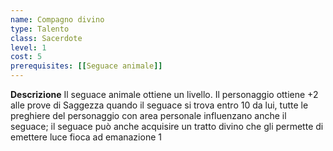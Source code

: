 ```yaml
---
name: Compagno divino
type: Talento
class: Sacerdote
level: 1
cost: 5
prerequisites: [[Seguace animale]]
---
```


**Descrizione**
Il seguace animale ottiene un livello. Il personaggio ottiene +2 alle prove di
Saggezza quando il seguace si trova entro 10 da lui, tutte le preghiere del
personaggio con area personale influenzano anche il seguace; il seguace può
anche acquisire un tratto divino che gli permette di emettere luce fioca ad
emanazione 1